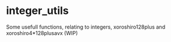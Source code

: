 # integer_utils
Some usefull functions, relating to integers, xoroshiro128plus and xoroshiro4*128plusavx (WIP)
